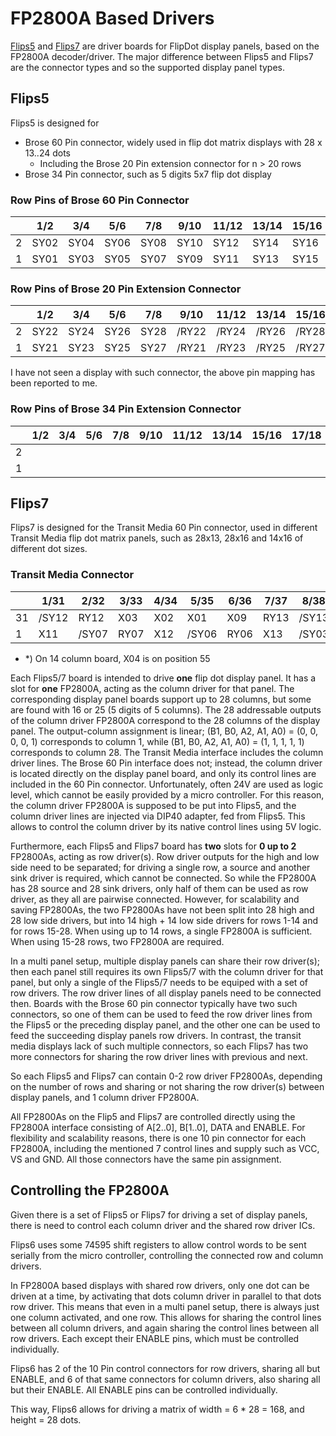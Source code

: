 # FP2800A Based Drivers

[Flips5](Flips5) and [Flips7](Flips7) are driver boards for FlipDot display panels,
based on the FP2800A decoder/driver.
The major difference between Flips5 and Flips7 are the connector types and so the supported display panel types.

## Flips5

Flips5 is designed for
* Brose 60 Pin connector, widely used in flip dot matrix displays with 28 x 13..24 dots
    * Including the Brose 20 Pin extension connector for n > 20 rows
* Brose 34 Pin connector, such as 5 digits 5x7 flip dot display

### Row Pins of Brose 60 Pin Connector

| |1/2 |3/4 |5/6 |7/8 |9/10|11/12|13/14|15/16|17/18|19/20|21/22|23/24|25/26|27/28|29/30|31/32|33/34|35/36|37/38|39/40|41/42|43/44|45/46|47/48|49/50|51/52|53/54|55/56|57/58|59/60|
|-|----|----|----|----|----|-----|-----|-----|-----|-----|-----|-----|-----|-----|-----|-----|-----|-----|-----|-----|-----|-----|-----|-----|-----|-----|-----|-----|-----|-----|
|2|SY02|SY04|SY06|SY08|SY10|SY12 |SY14 |SY16 |SY18 |SY20 |/RY02|/RY04|/RY06|/RY08|/RY10|/RY12|/RY14|/RY16|/RY18|/RY20|     |     |     |     |     |     |     |     |     |     |
|1|SY01|SY03|SY05|SY07|SY09|SY11 |SY13 |SY15 |SY17 |SY19 |/RY01|/RY03|/RY05|/RY07|/RY09|/RY11|/RY13|/RY15|/RY17|/RY19|     |     |     |     |     |     |     |     |     |     |

### Row Pins of Brose 20 Pin Extension Connector

| |1/2 |3/4 |5/6 |7/8 |9/10 |11/12|13/14|15/16|17/18|19/20|
|-|----|----|----|----|-----|-----|-----|-----|-----|-----|
|2|SY22|SY24|SY26|SY28|/RY22|/RY24|/RY26|/RY28|     |     |
|1|SY21|SY23|SY25|SY27|/RY21|/RY23|/RY25|/RY27|     |     |

I have not seen a display with such connector, the above pin mapping has been reported to me.

### Row Pins of Brose 34 Pin Extension Connector

| |1/2 |3/4 |5/6 |7/8 |9/10|11/12|13/14|15/16|17/18|19/20|21/22|23/24|25/26|27/28|29/30|31/32|33/34|
|-|----|----|----|----|----|-----|-----|-----|-----|-----|-----|-----|-----|-----|-----|-----|-----|
|2|    |    |    |    |    |     |     |     |     |/RY01|/RY02|/RY03|/RY04|/RY05|/RY06|/RY07|     |
|1|    |    |    |    |    |     |     |     |     |SY01 |SY02 |SY03 |SY04 |SY05 |SY06 |SY07 |     |

## Flips7

Flips7 is designed for the Transit Media 60 Pin connector, used in different Transit Media flip dot matrix panels,
such as 28x13, 28x16 and 14x16 of different dot sizes.

### Transit Media Connector

|  |1/31 |2/32 |3/33|4/34|5/35 |6/36|7/37|8/38 |9/39|10/40|11/41|12/42|13/43|14/44|15/45|16/46|17/47|18/48|19/49|20/50|21/51|22/52|23/53|24/54|25/55|26/56|27/57|28/58|29/59|30/60|
|--|-----|-----|----|----|-----|----|----|-----|----|-----|-----|-----|-----|-----|-----|-----|-----|-----|-----|-----|-----|-----|-----|-----|-----|-----|-----|-----|-----|-----|
|31|/SY12|RY12 |X03 |X02 |X01  |X09 |RY13|/SY13|X08 |X07  |X06  |X05  |/SY10|X04\*|RY10 |X25  |X24  |X23  |/SY16|X22  |RY16 |RY15 |/SY15|X28  |X27\*|X26  |X21  |RY11 |X20  |/SY11|
| 1|X11  |/SY07|RY07|X12 |/SY06|RY06|X13 |/SY03|RY03|X14  |/SY02|X10  |RY02 |RY14 |/SY14|X15  |/SY01|RY01 |X16  |/SY04|RY04 |X17  |/SY05|RY05 |X18  |/SY08|RY08 |X19  |/SY09|RY09 |

* \*) On 14 column board, X04 is on position 55

Each Flips5/7 board is intended to drive **one** flip dot display panel.
It has a slot for **one** FP2800A, acting as the column driver for that panel.
The corresponding display panel boards support up to 28 columns,
but some are found with 16 or 25 (5 digits of 5 columns).
The 28 addressable outputs of the column driver FP2800A correspond to the 28 columns of the display panel.
The output-column assignment is linear;
(B1, B0, A2, A1, A0) = (0, 0, 0, 0, 1) corresponds to column 1,
while (B1, B0, A2, A1, A0) = (1, 1, 1, 1, 1) corresponds to column 28.
The Transit Media interface includes the column driver lines.
The Brose 60 Pin interface does not; instead, the column driver is located directly on the display panel board,
and only its control lines are included in the 60 Pin connector.
Unfortunately, often 24V are used as logic level, which cannot be easily provided by a micro controller.
For this reason, the column driver FP2800A is supposed to be put into Flips5, and the column driver lines
are injected via DIP40 adapter, fed from Flips5.
This allows to control the column driver by its native control lines using 5V logic.

Furthermore, each Flips5 and Flips7 board has **two** slots for **0 up to 2** FP2800As, acting as row driver(s).
Row driver outputs for the high and low side need to be separated;
for driving a single row, a source and another sink driver is required, which cannot be connected.
So while the FP2800A has 28 source and 28 sink drivers, only half of them can be used as row driver,
as they all are pairwise connected.
However, for scalability and saving FP2800As, the two FP2800As have not been split into 28 high and 28 low side drivers,
but into 14 high + 14 low side drivers for rows 1-14 and for rows 15-28.
When using up to 14 rows, a single FP2800A is sufficient.
When using 15-28 rows, two FP2800A are required.

In a multi panel setup, multiple display panels can share their row driver(s);
then each panel still requires its own Flips5/7 with the column driver for that panel,
but only a single of the Flips5/7 needs to be equiped with a set of row drivers.
The row driver lines of all display panels need to be connected then.
Boards with the Brose 60 pin connector typically have two such connectors,
so one of them can be used to feed the row driver lines from the Flips5 or the preceding display panel,
and the other one can be used to feed the succeeding display panels row drivers.
In contrast, the transit media displays lack of such multiple connectors, so each Flips7 has two
more connectors for sharing the row driver lines with previous and next.

So each Flips5 and Flips7 can contain 0-2 row driver FP2800As, depending on the number of rows and sharing or not sharing
the row driver(s) between display panels, and 1 column driver FP2800A.

All FP2800As on the Flip5 and Flips7 are controlled directly using the FP2800A interface consisting of
A[2..0], B[1..0], DATA and ENABLE.
For flexibility and scalability reasons, there is one 10 pin connector for each FP2800A, including the mentioned
7 control lines and supply such as VCC, VS and GND.
All those connectors have the same pin assignment.

## Controlling the FP2800A

Given there is a set of Flips5 or Flips7 for driving a set of display panels,
there is need to control each column driver and the shared row driver ICs.

Flips6 uses some 74595 shift registers to allow control words to be sent serially from the micro controller,
controlling the connected row and column drivers.

In FP2800A based displays with shared row drivers, only one dot can be driven at a time,
by activating that dots column driver in parallel to that dots row driver.
This means that even in a multi panel setup, there is always just one column activated, and one row.
This allows for sharing the control lines between all column drivers, and again sharing the control
lines between all row drivers.
Each except their ENABLE pins, which must be controlled individually.

Flips6 has 2 of the 10 Pin control connectors for row drivers, sharing all but ENABLE,
and 6 of that same connectors for column drivers, also sharing all but their ENABLE.
All ENABLE pins can be controlled individually.

This way, Flips6 allows for driving a matrix of width = 6 * 28 = 168, and height = 28 dots.

